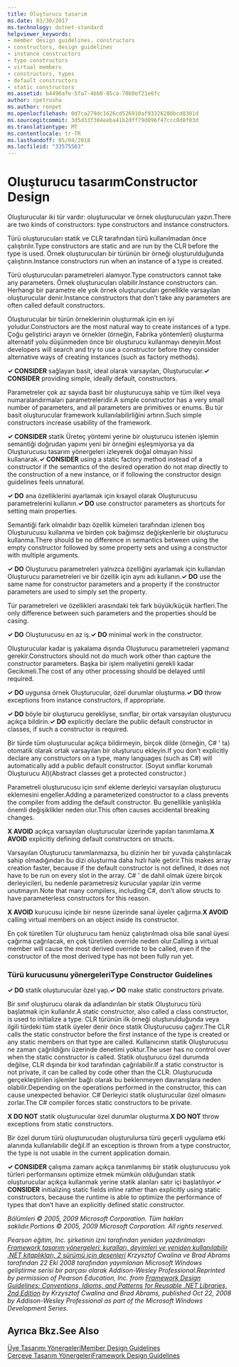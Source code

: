 ```yaml
---
title: Oluşturucu tasarım
ms.date: 03/30/2017
ms.technology: dotnet-standard
helpviewer_keywords:
- member design guidelines, constructors
- constructors, design guidelines
- instance constructors
- type constructors
- virtual members
- constructors, types
- default constructors
- static constructors
ms.assetid: b4496afe-5fa7-4bb0-85ca-70b0ef21e6fc
author: rpetrusha
ms.author: ronpet
ms.openlocfilehash: 0d7ca279dc1626cd526910af93326280bcd8301d
ms.sourcegitcommit: 3d5d33f384eeba41b2dff79d096f47ccc8d8f03d
ms.translationtype: MT
ms.contentlocale: tr-TR
ms.lasthandoff: 05/04/2018
ms.locfileid: "33575563"
---
```

# <a name="constructor-design"></a><span data-ttu-id="2b34b-102">Oluşturucu tasarım</span><span class="sxs-lookup"><span data-stu-id="2b34b-102">Constructor Design</span></span>
<span data-ttu-id="2b34b-103">Oluşturucular iki tür vardır: oluşturucular ve örnek oluşturucuları yazın.</span><span class="sxs-lookup"><span data-stu-id="2b34b-103">There are two kinds of constructors: type constructors and instance constructors.</span></span>  
  
 <span data-ttu-id="2b34b-104">Türü oluşturucuları statik ve CLR tarafından türü kullanılmadan önce çalıştırılır.</span><span class="sxs-lookup"><span data-stu-id="2b34b-104">Type constructors are static and are run by the CLR before the type is used.</span></span> <span data-ttu-id="2b34b-105">Örnek oluşturucuları bir türünün bir örneği oluşturulduğunda çalıştırın.</span><span class="sxs-lookup"><span data-stu-id="2b34b-105">Instance constructors run when an instance of a type is created.</span></span>  
  
 <span data-ttu-id="2b34b-106">Türü oluşturucuları parametreleri alamıyor.</span><span class="sxs-lookup"><span data-stu-id="2b34b-106">Type constructors cannot take any parameters.</span></span> <span data-ttu-id="2b34b-107">Örnek oluşturucuları olabilir.</span><span class="sxs-lookup"><span data-stu-id="2b34b-107">Instance constructors can.</span></span> <span data-ttu-id="2b34b-108">Herhangi bir parametre ele yok örnek oluşturucuları genellikle varsayılan oluşturucular denir.</span><span class="sxs-lookup"><span data-stu-id="2b34b-108">Instance constructors that don’t take any parameters are often called default constructors.</span></span>  
  
 <span data-ttu-id="2b34b-109">Oluşturucular bir türün örneklerinin oluşturmak için en iyi yoludur.</span><span class="sxs-lookup"><span data-stu-id="2b34b-109">Constructors are the most natural way to create instances of a type.</span></span> <span data-ttu-id="2b34b-110">Çoğu geliştirici arayın ve örnekler (örneğin, Fabrika yöntemleri) oluşturma alternatif yolu düşünmeden önce bir oluşturucu kullanmayı deneyin.</span><span class="sxs-lookup"><span data-stu-id="2b34b-110">Most developers will search and try to use a constructor before they consider alternative ways of creating instances (such as factory methods).</span></span>  
  
 <span data-ttu-id="2b34b-111">**✓ CONSIDER** sağlayan basit, ideal olarak varsayılan, Oluşturucular.</span><span class="sxs-lookup"><span data-stu-id="2b34b-111">**✓ CONSIDER** providing simple, ideally default, constructors.</span></span>  
  
 <span data-ttu-id="2b34b-112">Parametreler çok az sayıda basit bir oluşturucuya sahip ve tüm ilkel veya numaralandırmaları parametreleridir.</span><span class="sxs-lookup"><span data-stu-id="2b34b-112">A simple constructor has a very small number of parameters, and all parameters are primitives or enums.</span></span> <span data-ttu-id="2b34b-113">Bu tür basit oluşturucular framework kullanılabilirliğini artırın.</span><span class="sxs-lookup"><span data-stu-id="2b34b-113">Such simple constructors increase usability of the framework.</span></span>  
  
 <span data-ttu-id="2b34b-114">**✓ CONSIDER** statik Üreteç yöntemi yerine bir oluşturucu istenen işlemin semantiği doğrudan yapımı yeni bir örneğini eşleşmiyorsa ya da Oluşturucusu tasarım yönergeleri izleyerek doğal olmayan hissi kullanarak.</span><span class="sxs-lookup"><span data-stu-id="2b34b-114">**✓ CONSIDER** using a static factory method instead of a constructor if the semantics of the desired operation do not map directly to the construction of a new instance, or if following the constructor design guidelines feels unnatural.</span></span>  
  
 <span data-ttu-id="2b34b-115">**✓ DO** ana özelliklerini ayarlamak için kısayol olarak Oluşturucusu parametrelerini kullanın.</span><span class="sxs-lookup"><span data-stu-id="2b34b-115">**✓ DO** use constructor parameters as shortcuts for setting main properties.</span></span>  
  
 <span data-ttu-id="2b34b-116">Semantiği fark olmalıdır bazı özellik kümeleri tarafından izlenen boş Oluşturucusu kullanma ve birden çok bağımsız değişkenlerle bir oluşturucu kullanma.</span><span class="sxs-lookup"><span data-stu-id="2b34b-116">There should be no difference in semantics between using the empty constructor followed by some property sets and using a constructor with multiple arguments.</span></span>  
  
 <span data-ttu-id="2b34b-117">**✓ DO** Oluşturucu parametreleri yalnızca özelliğini ayarlamak için kullanılan Oluşturucu parametreleri ve bir özellik için aynı adı kullanın.</span><span class="sxs-lookup"><span data-stu-id="2b34b-117">**✓ DO** use the same name for constructor parameters and a property if the constructor parameters are used to simply set the property.</span></span>  
  
 <span data-ttu-id="2b34b-118">Tür parametreleri ve özellikleri arasındaki tek fark büyük/küçük harfleri.</span><span class="sxs-lookup"><span data-stu-id="2b34b-118">The only difference between such parameters and the properties should be casing.</span></span>  
  
 <span data-ttu-id="2b34b-119">**✓ DO** Oluşturucusu en az iş.</span><span class="sxs-lookup"><span data-stu-id="2b34b-119">**✓ DO** minimal work in the constructor.</span></span>  
  
 <span data-ttu-id="2b34b-120">Oluşturucular kadar iş yakalama dışında Oluşturucu parametreleri yapmanız gerekir.</span><span class="sxs-lookup"><span data-stu-id="2b34b-120">Constructors should not do much work other than capture the constructor parameters.</span></span> <span data-ttu-id="2b34b-121">Başka bir işlem maliyetini gerekli kadar Gecikmeli.</span><span class="sxs-lookup"><span data-stu-id="2b34b-121">The cost of any other processing should be delayed until required.</span></span>  
  
 <span data-ttu-id="2b34b-122">**✓ DO** uygunsa örnek Oluşturucular, özel durumlar oluşturma.</span><span class="sxs-lookup"><span data-stu-id="2b34b-122">**✓ DO** throw exceptions from instance constructors, if appropriate.</span></span>  
  
 <span data-ttu-id="2b34b-123">**✓ DO** böyle bir oluşturucu gerekliyse, sınıflar, bir ortak varsayılan oluşturucu açıkça bildirin.</span><span class="sxs-lookup"><span data-stu-id="2b34b-123">**✓ DO** explicitly declare the public default constructor in classes, if such a constructor is required.</span></span>  
  
 <span data-ttu-id="2b34b-124">Bir türde tüm oluşturucular açıkça bildirmeyin, birçok dilde (örneğin, C# ' ta) otomatik olarak ortak varsayılan bir oluşturucu ekleyin.</span><span class="sxs-lookup"><span data-stu-id="2b34b-124">If you don’t explicitly declare any constructors on a type, many languages (such as C#) will automatically add a public default constructor.</span></span> <span data-ttu-id="2b34b-125">(Soyut sınıflar korumalı Oluşturucu Al)</span><span class="sxs-lookup"><span data-stu-id="2b34b-125">(Abstract classes get a protected constructor.)</span></span>  
  
 <span data-ttu-id="2b34b-126">Parametreli oluşturucusu için sınıf ekleme derleyici varsayılan oluşturucu eklemesini engeller.</span><span class="sxs-lookup"><span data-stu-id="2b34b-126">Adding a parameterized constructor to a class prevents the compiler from adding the default constructor.</span></span> <span data-ttu-id="2b34b-127">Bu genellikle yanlışlıkla önemli değişiklikler neden olur.</span><span class="sxs-lookup"><span data-stu-id="2b34b-127">This often causes accidental breaking changes.</span></span>  
  
 <span data-ttu-id="2b34b-128">**X AVOID** açıkça varsayılan oluşturucular üzerinde yapıları tanımlama.</span><span class="sxs-lookup"><span data-stu-id="2b34b-128">**X AVOID** explicitly defining default constructors on structs.</span></span>  
  
 <span data-ttu-id="2b34b-129">Varsayılan Oluşturucu tanımlanmazsa, bu dizinin her bir yuvada çalıştırılacak sahip olmadığından bu dizi oluşturma daha hızlı hale getirir.</span><span class="sxs-lookup"><span data-stu-id="2b34b-129">This makes array creation faster, because if the default constructor is not defined, it does not have to be run on every slot in the array.</span></span> <span data-ttu-id="2b34b-130">C# ' de dahil olmak üzere birçok derleyicileri, bu nedenle parametresiz kurucular yapılar izin verme unutmayın.</span><span class="sxs-lookup"><span data-stu-id="2b34b-130">Note that many compilers, including C#, don’t allow structs to have parameterless constructors for this reason.</span></span>  
  
 <span data-ttu-id="2b34b-131">**X AVOID** kurucusu içinde bir nesne üzerinde sanal üyeler çağırma.</span><span class="sxs-lookup"><span data-stu-id="2b34b-131">**X AVOID** calling virtual members on an object inside its constructor.</span></span>  
  
 <span data-ttu-id="2b34b-132">En çok türetilen Tür oluşturucu tam henüz çalıştırılmadı olsa bile sanal üyesi çağırma çağrılacak, en çok türetilen override neden olur.</span><span class="sxs-lookup"><span data-stu-id="2b34b-132">Calling a virtual member will cause the most derived override to be called, even if the constructor of the most derived type has not been fully run yet.</span></span>  
  
### <a name="type-constructor-guidelines"></a><span data-ttu-id="2b34b-133">Türü kurucusunu yönergeleri</span><span class="sxs-lookup"><span data-stu-id="2b34b-133">Type Constructor Guidelines</span></span>  
 <span data-ttu-id="2b34b-134">**✓ DO** statik oluşturucular özel yap.</span><span class="sxs-lookup"><span data-stu-id="2b34b-134">**✓ DO** make static constructors private.</span></span>  
  
 <span data-ttu-id="2b34b-135">Bir sınıf oluşturucu olarak da adlandırılan bir statik Oluşturucu türü başlatmak için kullanılır.</span><span class="sxs-lookup"><span data-stu-id="2b34b-135">A static constructor, also called a class constructor, is used to initialize a type.</span></span> <span data-ttu-id="2b34b-136">CLR türünün ilk örneği oluşturulduğunda veya ilgili türdeki tüm statik üyeler denir önce statik Oluşturucusu çağırır.</span><span class="sxs-lookup"><span data-stu-id="2b34b-136">The CLR calls the static constructor before the first instance of the type is created or any static members on that type are called.</span></span> <span data-ttu-id="2b34b-137">Kullanıcının statik Oluşturucusu ne zaman çağrıldığını üzerinde denetimi yoktur.</span><span class="sxs-lookup"><span data-stu-id="2b34b-137">The user has no control over when the static constructor is called.</span></span> <span data-ttu-id="2b34b-138">Statik oluşturucu özel durumda değilse, CLR dışında bir kod tarafından çağrılabilir.</span><span class="sxs-lookup"><span data-stu-id="2b34b-138">If a static constructor is not private, it can be called by code other than the CLR.</span></span> <span data-ttu-id="2b34b-139">Oluşturucuda gerçekleştirilen işlemler bağlı olarak bu beklenmeyen davranışlara neden olabilir.</span><span class="sxs-lookup"><span data-stu-id="2b34b-139">Depending on the operations performed in the constructor, this can cause unexpected behavior.</span></span> <span data-ttu-id="2b34b-140">C# Derleyici statik oluşturucular özel olmasını zorlar.</span><span class="sxs-lookup"><span data-stu-id="2b34b-140">The C# compiler forces static constructors to be private.</span></span>  
  
 <span data-ttu-id="2b34b-141">**X DO NOT** statik oluşturucular özel durumlar oluşturma.</span><span class="sxs-lookup"><span data-stu-id="2b34b-141">**X DO NOT** throw exceptions from static constructors.</span></span>  
  
 <span data-ttu-id="2b34b-142">Bir özel durum türü oluşturucudan oluşturulursa türü geçerli uygulama etki alanında kullanılabilir değil.</span><span class="sxs-lookup"><span data-stu-id="2b34b-142">If an exception is thrown from a type constructor, the type is not usable in the current application domain.</span></span>  
  
 <span data-ttu-id="2b34b-143">**✓ CONSIDER** çalışma zamanı açıkça tanımlanmış bir statik oluşturucusu yok türleri performansını optimize etmek mümkün olduğundan statik oluşturucular açıkça kullanmak yerine statik alanları satır içi başlatılıyor.</span><span class="sxs-lookup"><span data-stu-id="2b34b-143">**✓ CONSIDER** initializing static fields inline rather than explicitly using static constructors, because the runtime is able to optimize the performance of types that don’t have an explicitly defined static constructor.</span></span>  
  
 <span data-ttu-id="2b34b-144">*Bölümleri © 2005, 2009 Microsoft Corporation. Tüm hakları saklıdır.*</span><span class="sxs-lookup"><span data-stu-id="2b34b-144">*Portions © 2005, 2009 Microsoft Corporation. All rights reserved.*</span></span>  
  
 <span data-ttu-id="2b34b-145">*Pearson eğitim, Inc. şirketinin izni tarafından yeniden yazdırılmaları [Framework tasarım yönergeleri: kuralları, deyimleri ve yeniden kullanılabilir .NET kitaplıkları, 2 sürümü için desenleri](https://www.informit.com/store/framework-design-guidelines-conventions-idioms-and-9780321545619) Krzysztof Cwalina ve Brad Abrams tarafından 22 Eki 2008 tarafından yayımlanan Microsoft Windows geliştirme serisi bir parçası olarak Addison-Wesley Professional.*</span><span class="sxs-lookup"><span data-stu-id="2b34b-145">*Reprinted by permission of Pearson Education, Inc. from [Framework Design Guidelines: Conventions, Idioms, and Patterns for Reusable .NET Libraries, 2nd Edition](https://www.informit.com/store/framework-design-guidelines-conventions-idioms-and-9780321545619) by Krzysztof Cwalina and Brad Abrams, published Oct 22, 2008 by Addison-Wesley Professional as part of the Microsoft Windows Development Series.*</span></span>  
  
## <a name="see-also"></a><span data-ttu-id="2b34b-146">Ayrıca Bkz.</span><span class="sxs-lookup"><span data-stu-id="2b34b-146">See Also</span></span>  
 [<span data-ttu-id="2b34b-147">Üye Tasarımı Yönergeleri</span><span class="sxs-lookup"><span data-stu-id="2b34b-147">Member Design Guidelines</span></span>](../../../docs/standard/design-guidelines/member.md)  
 [<span data-ttu-id="2b34b-148">Çerçeve Tasarım Yönergeleri</span><span class="sxs-lookup"><span data-stu-id="2b34b-148">Framework Design Guidelines</span></span>](../../../docs/standard/design-guidelines/index.md)
